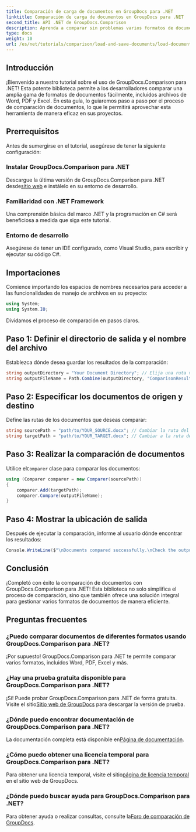 ```yaml
---
title: Comparación de carga de documentos en GroupDocs para .NET
linktitle: Comparación de carga de documentos en GroupDocs para .NET
second_title: API .NET de GroupDocs.Comparison
description: Aprenda a comparar sin problemas varios formatos de documentos (incluidos Word, PDF y Excel) con esta sólida biblioteca. Este tutorial paso a paso es perfecto para desarrolladores de todos los niveles.
type: docs
weight: 10
url: /es/net/tutorials/comparison/load-and-save-documents/load-documents/
---
```

## Introducción

¡Bienvenido a nuestro tutorial sobre el uso de GroupDocs.Comparison para .NET! Esta potente biblioteca permite a los desarrolladores comparar una amplia gama de formatos de documentos fácilmente, incluidos archivos de Word, PDF y Excel. En esta guía, lo guiaremos paso a paso por el proceso de comparación de documentos, lo que le permitirá aprovechar esta herramienta de manera eficaz en sus proyectos.

## Prerrequisitos

Antes de sumergirse en el tutorial, asegúrese de tener la siguiente configuración:

### Instalar GroupDocs.Comparison para .NET
 Descargue la última versión de GroupDocs.Comparison para .NET desde[sitio web](https://releases.groupdocs.com/comparison/net/) e instálelo en su entorno de desarrollo.

### Familiaridad con .NET Framework
Una comprensión básica del marco .NET y la programación en C# será beneficiosa a medida que siga este tutorial.

### Entorno de desarrollo
Asegúrese de tener un IDE configurado, como Visual Studio, para escribir y ejecutar su código C#.

## Importaciones

Comience importando los espacios de nombres necesarios para acceder a las funcionalidades de manejo de archivos en su proyecto:

```csharp
using System;
using System.IO;
```

Dividamos el proceso de comparación en pasos claros.

## Paso 1: Definir el directorio de salida y el nombre del archivo

Establezca dónde desea guardar los resultados de la comparación:

```csharp
string outputDirectory = "Your Document Directory"; // Elija una ruta válida
string outputFileName = Path.Combine(outputDirectory, "ComparisonResult.docx");
```

## Paso 2: Especificar los documentos de origen y destino

Define las rutas de los documentos que deseas comparar:

```csharp
string sourcePath = "path/to/YOUR_SOURCE.docx"; // Cambiar la ruta del documento de origen
string targetPath = "path/to/YOUR_TARGET.docx"; // Cambiar a la ruta del documento de destino
```

## Paso 3: Realizar la comparación de documentos

 Utilice el`Comparer` clase para comparar los documentos:

```csharp
using (Comparer comparer = new Comparer(sourcePath))
{
    comparer.Add(targetPath);
    comparer.Compare(outputFileName);
}
```

## Paso 4: Mostrar la ubicación de salida

Después de ejecutar la comparación, informe al usuario dónde encontrar los resultados:

```csharp
Console.WriteLine($"\nDocuments compared successfully.\nCheck the output in: {outputDirectory}");
```

## Conclusión

¡Completó con éxito la comparación de documentos con GroupDocs.Comparison para .NET! Esta biblioteca no solo simplifica el proceso de comparación, sino que también ofrece una solución integral para gestionar varios formatos de documentos de manera eficiente.

## Preguntas frecuentes

### ¿Puedo comparar documentos de diferentes formatos usando GroupDocs.Comparison para .NET?
¡Por supuesto! GroupDocs.Comparison para .NET te permite comparar varios formatos, incluidos Word, PDF, Excel y más.

### ¿Hay una prueba gratuita disponible para GroupDocs.Comparison para .NET?
 ¡Sí! Puede probar GroupDocs.Comparison para .NET de forma gratuita. Visite el sitio[Sitio web de GroupDocs](https://releases.groupdocs.com/) para descargar la versión de prueba.

### ¿Dónde puedo encontrar documentación de GroupDocs.Comparison para .NET?
 La documentación completa está disponible en[Página de documentación](https://reference.groupdocs.com/comparison/net/).

### ¿Cómo puedo obtener una licencia temporal para GroupDocs.Comparison para .NET?
 Para obtener una licencia temporal, visite el sitio[página de licencia temporal](https://purchase.groupdocs.com/temporary-license/) en el sitio web de GroupDocs.

### ¿Dónde puedo buscar ayuda para GroupDocs.Comparison para .NET?
 Para obtener ayuda o realizar consultas, consulte la[Foro de comparación de GroupDocs](https://forum.groupdocs.com/c/comparison/12).